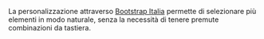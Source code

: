 La personalizzazione attraverso [Bootstrap Italia](https://github.com/italia/bootstrap-italia) permette di selezionare più elementi in modo naturale, senza la necessità di tenere premute combinazioni da tastiera.
